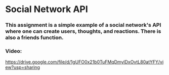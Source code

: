 # Social Network API

### This assignment is a simple example of a social network's API where one can create users, thoughts, and reactions. There is also a friends function.

### Video:
https://drive.google.com/file/d/1gUFO0x21b0TuFMqDmylDxOvtL80atYFY/view?usp=sharing

